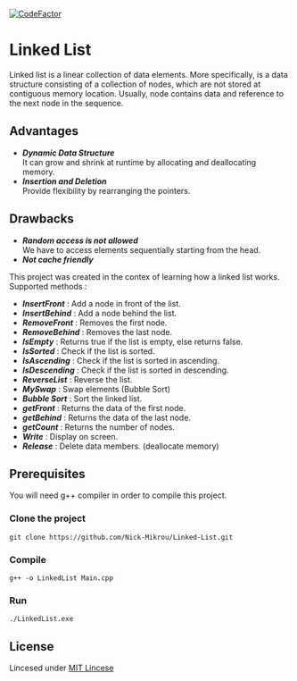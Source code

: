 [![CodeFactor](https://www.codefactor.io/repository/github/nick-mikrou/linked_list/badge)](https://www.codefactor.io/repository/github/nick-mikrou/linked_list)

# Linked List
  
Linked list is a linear collection of data elements. More specifically, is a data structure consisting of a collection of nodes, which are not stored at contiguous memory location. Usually, node contains data and reference to the next node in the sequence.

## Advantages
* ___Dynamic Data Structure___ \
  It can grow and shrink at runtime by allocating and deallocating memory.
* ___Insertion and Deletion___ \
  Provide flexibility by rearranging the pointers.
  
## Drawbacks
* ___Random access is not allowed___ \
  We have to access elements sequentially starting from the head.
* ___Not cache friendly___ 

This project was created in the contex of learning how a linked list works. Supported methods : 

* ___InsertFront___ : Add a node in front of the list.
* ___InsertBehind___ : Add a node behind the list.
* ___RemoveFront___ : Removes the first node.
* ___RemoveBehind___ : Removes the last node.
* ___IsEmpty___ : Returns true if the list is empty, else returns false.
* ___IsSorted___ : Check if the list is sorted.
* ___IsAscending___ : Check if the list is sorted in ascending.
* ___IsDescending___ : Check if the list is sorted in descending.
* ___ReverseList___ : Reverse the list.
* ___MySwap___ : Swap elements (Bubble Sort)
* ___Bubble Sort___ : Sort the linked list.
* ___getFront___ : Returns the data of the first node.
* ___getBehind___ : Returns the data of the last node.
* ___getCount___ : Returns the number of nodes.
* ___Write___ : Display on screen.
* ___Release___ : Delete data members. (deallocate memory)

## Prerequisites
   You will need g++ compiler in order to compile this project.
   ### Clone the project
   ```
   git clone https://github.com/Nick-Mikrou/Linked-List.git
   ```
   ### Compile
   ```
   g++ -o LinkedList Main.cpp
   ```
   ### Run
   ```
   ./LinkedList.exe
   ```
## License 
Lincesed under [MIT Lincese](https://github.com/Nick-Mikrou/Linked_List/blob/main/LICENSE)
 

 
